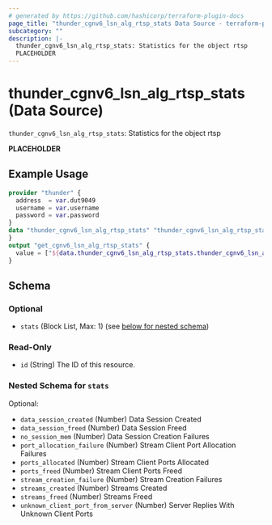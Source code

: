 ```yaml
---
# generated by https://github.com/hashicorp/terraform-plugin-docs
page_title: "thunder_cgnv6_lsn_alg_rtsp_stats Data Source - terraform-provider-thunder"
subcategory: ""
description: |-
  thunder_cgnv6_lsn_alg_rtsp_stats: Statistics for the object rtsp
  PLACEHOLDER
---
```


# thunder_cgnv6_lsn_alg_rtsp_stats (Data Source)

`thunder_cgnv6_lsn_alg_rtsp_stats`: Statistics for the object rtsp

__PLACEHOLDER__

## Example Usage

```terraform
provider "thunder" {
  address  = var.dut9049
  username = var.username
  password = var.password
}
data "thunder_cgnv6_lsn_alg_rtsp_stats" "thunder_cgnv6_lsn_alg_rtsp_stats" {
}
output "get_cgnv6_lsn_alg_rtsp_stats" {
  value = ["${data.thunder_cgnv6_lsn_alg_rtsp_stats.thunder_cgnv6_lsn_alg_rtsp_stats}"]
}
```

<!-- schema generated by tfplugindocs -->
## Schema

### Optional

- `stats` (Block List, Max: 1) (see [below for nested schema](#nestedblock--stats))

### Read-Only

- `id` (String) The ID of this resource.

<a id="nestedblock--stats"></a>
### Nested Schema for `stats`

Optional:

- `data_session_created` (Number) Data Session Created
- `data_session_freed` (Number) Data Session Freed
- `no_session_mem` (Number) Data Session Creation Failures
- `port_allocation_failure` (Number) Stream Client Port Allocation Failures
- `ports_allocated` (Number) Stream Client Ports Allocated
- `ports_freed` (Number) Stream Client Ports Freed
- `stream_creation_failure` (Number) Stream Creation Failures
- `streams_created` (Number) Streams Created
- `streams_freed` (Number) Streams Freed
- `unknown_client_port_from_server` (Number) Server Replies With Unknown Client Ports


